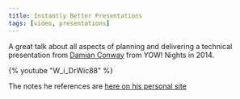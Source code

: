 ```yaml
---
title: Instantly Better Presentations
tags: [video, presentations]
---
```


A great talk about all aspects of planning and delivering a technical presentation from <a href="http://damian.conway.org">Damian Conway</a> from
YOW! Nights in 2014.

{% youtube "W_i_DrWic88" %}

The notes he references are <a href="http://damian.conway.org/IBP.pdf">here on his personal site</a>

